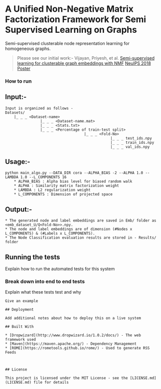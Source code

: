 # A Unified Non-Negative Matrix Factorization Framework for Semi Supervised Learning on Graphs

Semi-supervised clusterable node representation learning for homogeneous graphs.

> Please see our initial work:- Vijayan, Priyesh, et al. [Semi-supervised learning for clusterable graph embeddings with NMF](https://priyeshv.github.io/R2L_SSNMF.pdf)   [NeuIPS 2018 Poster](https://drive.google.com/file/d/1jqoo3cKJ-X_nFAeo7FdvJajWxANO8Vrb/view?usp=sharing)

### How to run
## Input:- 
    Input is organized as follows -
    Datasets/
        |_ _ _ <Dataset-name>
                    |_ _ _ <Dataset-name.mat>
                    |_ _ _ <Stats.txt>
                    |_ _ _ <Percentage of train-test split>
                                        |_ _ _ <Fold-No>
                                                    |_ _ _ test_ids.npy
                                                    |_ _ _ train_ids.npy
                                                    |_ _ _ val_ids.npy
   
 ## Usage:-
    python main_algo.py --DATA_DIR cora --ALPHA_BIAS -2 --ALPHA 1.0 --LAMBDA 1.0 --L_COMPONENTS 16
        * ALPHA_BIAS : Alpha bias level for biased random walk
        * ALPHA : Similarity matrix factorization weight
        * LAMBDA : L2 regularization weight
        * L_COMPONENTS : Dimension of projected space
 
 ## Output:-
    * The generated node and label embeddings are saved in Emb/ folder as <emb_dataset_U/Q<Fold-No>>.npy.
    * The node and label embeddings are of dimension (#Nodes x L_COMPONENTS) & (#Labels x L_COMPONENTS).
    * The Node Classification evaluation results are stored in - Results/ folder 


## Running the tests

Explain how to run the automated tests for this system

### Break down into end to end tests

Explain what these tests test and why

```
Give an example

## Deployment

Add additional notes about how to deploy this on a live system

## Built With

* [Dropwizard](http://www.dropwizard.io/1.0.2/docs/) - The web framework used
* [Maven](https://maven.apache.org/) - Dependency Management
* [ROME](https://rometools.github.io/rome/) - Used to generate RSS Feeds



## License

This project is licensed under the MIT License - see the [LICENSE.md](LICENSE.md) file for details

